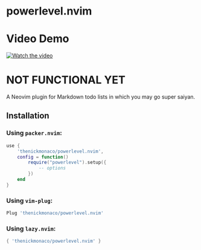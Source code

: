 # powerlevel.nvim

# Video Demo

[![Watch the video](https://img.youtube.com/vi/HJl9p0YGWzA/0.jpg)](https://www.youtube.com/watch?v=HJl9p0YGWzA)

# NOT FUNCTIONAL YET

A Neovim plugin for Markdown todo lists in which you may go super saiyan.

## Installation

### Using `packer.nvim`:

```lua
use {
    'thenickmonaco/powerlevel.nvim',
    config = function()
        require("powerlevel").setup({
            -- options
        })
    end
}
```

### Using `vim-plug`:

```lua
Plug 'thenickmonaco/powerlevel.nvim'
```

### Using `lazy.nvim`:

```lua
{ 'thenickmonaco/powerlevel.nvim' }
```
